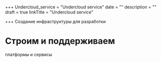 +++
Undercloud_service = "Undercloud service"
date = ""
description = ""
draft = true
linkTitle = "Undercloud service"

+++
Создание инфраструктуры для разработки    
  
 

 

# Строим и поддерживаем

  
платформы и сервисы